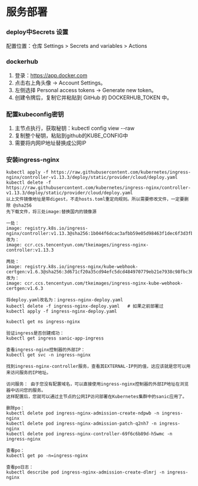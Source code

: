 # 服务部署

### deploy中Secrets 设置

配置位置：仓库 Settings > Secrets and variables > Actions

### dockerhub

1. 登录：https://app.docker.com
2. 点击右上角头像 → Account Settings。
3. 左侧选择 Personal access tokens → Generate new token。
4. 创建令牌后，复制它并粘贴到 GitHub 的 DOCKERHUB_TOKEN 中。

### 配置kubeconfig密钥

1. 主节点执行，获取秘钥：kubectl config view --raw
2. 复制整个秘钥，粘贴到github的KUBE_CONFIG中
3. 需要将内网IP地址替换成公网IP

### 安装ingress-nginx

```
kubectl apply -f https://raw.githubusercontent.com/kubernetes/ingress-nginx/controller-v1.13.3/deploy/static/provider/cloud/deploy.yaml
kubectl delete -f https://raw.githubusercontent.com/kubernetes/ingress-nginx/controller-v1.13.3/deploy/static/provider/cloud/deploy.yaml
以上文件镜像地址是带digest，不走hosts.toml重定向规则。所以需要修改文件，一定要删除 @sha256
先下载文件，将三处image:替换国内的镜像源

一处：
image: registry.k8s.io/ingress-nginx/controller:v1.13.3@sha256:1b044f6dcac3afbb59e05d98463f1dec6f3d3fb99940bc12ca5d80270358e3bd
改为：
image: ccr.ccs.tencentyun.com/tkeimages/ingress-nginx-controller:v1.13.3

两处：
image: registry.k8s.io/ingress-nginx/kube-webhook-certgen:v1.6.3@sha256:3d671cf20a35cd94efc5dcd484970779eb21e7938c98fbc3673693b8a117cf39
改为：
image: ccr.ccs.tencentyun.com/tkeimages/ingress-nginx-kube-webhook-certgen:v1.6.3

将deploy.yaml改名为：ingress-nginx-deploy.yaml
kubectl delete -f ingress-nginx-deploy.yaml   # 如果之前部署过
kubectl apply -f ingress-nginx-deploy.yaml

kubectl get ns ingress-nginx
```

```
验证ingress是否创建成功：
kubectl get ingress sanic-app-ingress

查看ingress-nginx控制器的外部IP：
kubectl get svc -n ingress-nginx

找到ingress-nginx-controller服务，查看其EXTERNAL-IP列的值，这应该就是您可以用来访问服务的IP地址。

访问服务： 由于您没有配置域名，可以直接使用ingress-nginx控制器的外部IP地址在浏览器中访问您的服务。
这样配置后，您就可以通过主节点的公网IP访问部署在Kubernetes集群中的sanic应用了。

删除po：
kubectl delete pod ingress-nginx-admission-create-ndpwb -n ingress-nginx
kubectl delete pod ingress-nginx-admission-patch-q2nh7 -n ingress-nginx
kubectl delete pod ingress-nginx-controller-69f6c6b89d-h5wmc -n ingress-nginx

查看po：
kubectl get po -n=ingress-nginx

查看po日志：
kubectl describe pod ingress-nginx-admission-create-dlmrj -n ingress-nginx

```
